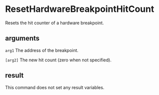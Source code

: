 # ResetHardwareBreakpointHitCount

Resets the hit counter of a hardware breakpoint.

## arguments

`arg1` The address of the breakpoint.

`[arg2]` The new hit count (zero when not specified).

## result

This command does not set any result variables.
